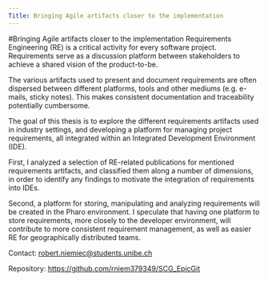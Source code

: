 ```yaml
---
Title: Bringing Agile artifacts closer to the implementation
---
```

#Bringing Agile artifacts closer to the implementation
Requirements Engineering (RE) is a critical activity for every software project. Requirements serve as a discussion platform between stakeholders to achieve a shared vision of the product-to-be. 

The various artifacts used to present and document requirements are often dispersed between different platforms, tools and other mediums (e.g. e-mails, sticky notes). This makes consistent documentation and traceability potentially cumbersome.

The goal of this thesis is to explore the different requirements artifacts used in industry settings, and developing a platform for managing project requirements, all integrated within an Integrated Development Environment (IDE).

First, I analyzed a selection of RE-related publications for mentioned requirements artifacts, and classified them along a number of dimensions, in order to identify any findings to motivate the integration of requirements into IDEs.

Second, a platform for storing, manipulating and analyzing requirements will be created in the Pharo environment. I speculate that having one platform to store requirements, more closely to the developer environment, will contribute to more consistent requirement management, as well as easier RE for geographically distributed teams.

Contact: robert.niemiec@students.unibe.ch

Repository: https://github.com/rniem379349/SCG_EpicGit
